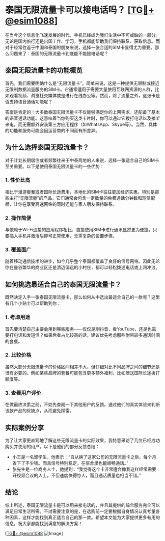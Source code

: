 # 泰国无限流量卡可以接电话吗？ [[TG💪+ @esim1088](https://t.me/s/esim1088)]

在当今这个信息化飞速发展的时代，手机已经成为我们生活中不可或缺的一部分。无论是国内旅行还是出国工作、学习，手机都能帮助我们保持联系、获取信息。而对于经常往返于中国和泰国的朋友来说，选择一张合适的SIM卡显得尤为重要。那么问题来了：泰国的无限流量卡到底能不能接电话呢？

## 泰国无限流量卡的功能概览

首先，我们需要明确什么是“无限流量卡”。简单来说，这是一种提供无限制或接近无限制数据流量服务的SIM卡。它通常适用于需要大量使用互联网资源的人群，比如观看视频、浏览社交媒体或是进行在线办公等。然而，除了流量之外，这张卡是否支持语音通话功能呢？

答案是肯定的！大多数泰国无限流量卡不仅能够满足你的上网需求，还配备了基本的语音通话功能。这意味着当你购买这类卡片时，你可以通过它拨打电话以及接听来电，而无需额外安装第三方应用程序（如WhatsApp、Skype等）。当然，具体的功能和服务可能会因运营商的不同而有所差异。

## 为什么选择泰国无限流量卡？

对于计划长期居住或者频繁往来于中泰两地的人来说，选择一张适合自己的SIM卡至关重要。以下是使用泰国无限流量卡的一些优势：

### 1. **性价比高**
相比于漫游套餐或者国际长途费用，本地化的SIM卡往往更加经济实惠。特别是那些主打“无限流量”的产品，它们通常会包含一定数量的免费通话分钟数和短信配额，让你在享受高速网络的同时还能与家人朋友保持联系。

### 2. **操作简便**
与依赖于Wi-Fi连接的应用程序相比，直接使用SIM卡进行通讯显然更为便捷。只要插入手机并激活后即可正常使用，无需复杂的设置步骤。

### 3. **覆盖面广**
随着移动通信技术的进步，如今几乎整个泰国都覆盖了良好的信号网络。因此无论你在曼谷繁华的商业区还是清迈偏远的小村庄，都可以轻松拨通电话或上网冲浪。

## 如何挑选最适合自己的泰国无限流量卡？

既然决定入手一张泰国无限流量卡，那么如何从中选出最适合自己的一款呢？这里有几个小贴士可以帮助到你：

### 1. **考虑用途**
首先要清楚自己主要会用到哪些服务——仅仅是刷抖音、看YouTube，还是也需要打电话和发短信？如果后者占比较高的话，建议优先考虑那些附带较多通话时间的套餐。

### 2. **比较价格**
虽然大部分无限流量卡的价格区间相差不大，但仔细对比不同品牌之间的细节还是很有必要的。例如某些品牌的套餐可能包含更多额外福利，比如赠送国际长途拨打额度等。

### 3. **查看用户评价**
在做最终决策之前，不妨先查阅一下其他用户的反馈。通过他们的真实体验来判断该款产品的优缺点，从而避免踩雷。

## 实际案例分享

为了让大家更直观地了解这些无限流量卡的实际效果，我特意采访了几位已经成功购买并使用的用户。以下是他们的部分反馈总结：

- 小王是一名留学生，他表示：“自从换了这家公司的无限流量卡之后，每个月省下了不少钱。而且信号特别稳定，在宿舍里也能顺畅通话。”
- 张先生是一位商务人士，他提到：“我觉得这个卡非常适合像我这样经常需要开视频会议的人士。不但速度快得惊人，而且通话质量也相当不错。”

## 结论

综上所述，泰国无限流量卡是可以用来接电话的，并且其提供的综合服务完全可以满足日常生活所需。不过需要注意的是，在选购前一定要根据自身情况认真考量各种因素，这样才能找到真正适合自己的那一款。希望本文能为大家提供更多有用的信息，祝大家都能找到满意的解决方案！

[[TG💪+ @esim1088](https://t.me/s/esim1088) ![Image](https://i.postimg.cc/4NQfJmqS/Snipaste-2025-05-13-00-14-12.png)]